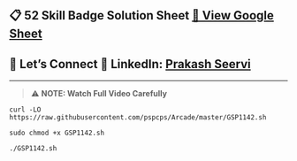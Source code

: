 
## 📋 52 Skill Badge Solution Sheet [📄 View Google Sheet](https://docs.google.com/spreadsheets/d/1UY1yh_xCRGealyBqSAejjkBSdgjqEj5M_XIQmveGJnU/edit?gid=0#gid=0)


## 🔗 Let’s Connect 👤 **LinkedIn**: [Prakash Seervi](https://www.linkedin.com/in/prakashseervi63/)


---


> ⚠️ **NOTE: Watch Full Video Carefully**


```
curl -LO https://raw.githubusercontent.com/pspcps/Arcade/master/GSP1142.sh

sudo chmod +x GSP1142.sh

./GSP1142.sh
```